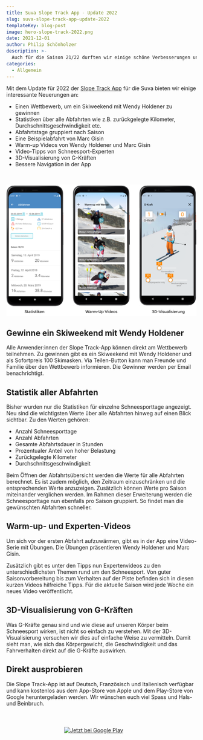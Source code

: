 ```yaml
---
title: Suva Slope Track App - Update 2022
slug: suva-slope-track-app-update-2022
templateKey: blog-post
image: hero-slope-track-2022.png
date: 2021-12-01
author: Philip Schönholzer
description: >-
  Auch für die Saison 21/22 durften wir einige schöne Verbesserungen und Erweiterungen an der Slope Track App von Suva vornehmen.
categories:
  - Allgemein
---
```


Mit dem Update für 2022 der [Slope Track App](/suva-slope-track-app/) für die Suva bieten wir einige interessante Neuerungen an:

- Einen Wettbewerb, um ein Skiweekend mit Wendy Holdener zu gewinnen
- Statistiken über alle Abfahrten wie z.B. zurückgelegte Kilometer, Durchschnittsgeschwindigkeit etc.
- Abfahrtstage gruppiert nach Saison
- Eine Beispielabfahrt von Marc Gisin
- Warm-up Videos von Wendy Holdener und Marc Gisin
- Video-Tipps von Schneesport-Experten
- 3D-Visualisierung von G-Kräften
- Bessere Navigation in der App

&nbsp;

![Update der Slope Track App](slope-track-screenshots-22.png)

## Gewinne ein Skiweekend mit Wendy Holdener

Alle Anwender:innen der Slope Track-App können direkt am Wettbewerb teilnehmen. Zu gewinnen gibt es ein Skiweekend mit Wendy Holdener und als Sofortpreis 100 Skimasken. Via Teilen-Button kann man Freunde und Familie über den Wettbewerb informieren. Die Gewinner werden per Email benachrichtigt.

## Statistik aller Abfahrten

Bisher wurden nur die Statistiken für einzelne Schneesporttage angezeigt. Neu sind die wichtigsten Werte über alle Abfahrten hinweg auf einen Blick sichtbar. Zu den Werten gehören:

- Anzahl Schneesporttage
- Anzahl Abfahrten
- Gesamte Abfahrtsdauer in Stunden
- Prozentualer Anteil von hoher Belastung
- Zurückgelegte Kilometer
- Durchschnittsgeschwindigkeit

Beim Öffnen der Abfahrtsübersicht werden die Werte für alle Abfahrten berechnet. Es ist zudem möglich, den Zeitraum einzuschränken und die entsprechenden Werte anzuzeigen. Zusätzlich können Werte pro Saison miteinander verglichen werden. Im Rahmen dieser Erweiterung werden die Schneesporttage nun ebenfalls pro Saison gruppiert. So findet man die gewünschten Abfahrten schneller.

## Warm-up- und Experten-Videos

Um sich vor der ersten Abfahrt aufzuwärmen, gibt es in der App eine Video-Serie mit Übungen. Die Übungen präsentieren Wendy Holdener und Marc Gisin.

Zusätzlich gibt es unter den Tipps nun Expertenvideos zu den unterschiedlichsten Themen rund um den Schneesport. Von guter Saisonvorbereitung bis zum Verhalten auf der Piste befinden sich in diesen kurzen Videos hilfreiche Tipps. Für die aktuelle Saison wird jede Woche ein neues Video veröffentlicht.

## 3D-Visualisierung von G-Kräften

Was G-Kräfte genau sind und wie diese auf unseren Körper beim Schneesport wirken, ist nicht so einfach zu verstehen. Mit der 3D-Visualisierung versuchen wir dies auf einfache Weise zu vermitteln. Damit sieht man, wie sich das Körpergewicht, die Geschwindigkeit und das Fahrverhalten direkt auf die G-Kräfte auswirken.

## Direkt ausprobieren

Die Slope Track-App ist auf Deutsch, Französisch und Italienisch verfügbar und kann kostenlos aus dem App-Store von Apple und dem Play-Store von Google heruntergeladen werden. Wir wünschen euch viel Spass und Hals- und Beinbruch.

<a href="https://apps.apple.com/ch/app/slope-track/id405253094?mt=8" target="_new_" rel="nofollow noopener noreferrer" style="display:inline-block;overflow:hidden;background:url(https://linkmaker.itunes.apple.com/de-de/badge-lrg.svg?releaseDate=2010-12-20&kind=iossoftware&bubble=ios_apps) no-repeat;width:135px;height:40px;margin: 0.5em;"></a>
<a href='https://play.google.com/store/apps/details?id=ch.suva.slopetrack.beta&pcampaignid=MKT-Other-global-all-co-prtnr-py-PartBadge-Mar2515-1' target="_new" rel="nofollow noopener noreferrer"><img style="height: 2.95em;" alt='Jetzt bei Google Play' class="lazyload" src='https://play.google.com/intl/en_us/badges/images/generic/de_badge_web_generic.png'/></a>
